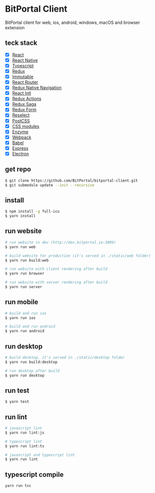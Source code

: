 # BitPortal Client

BitPortal client for web, ios, android, windows, macOS and browser extension

## teck stack
- [x] [React](https://facebook.github.io/react/)
- [x] [React Native](https://facebook.github.io/react-native/)
- [x] [Typescript](https://www.typescriptlang.org/)
- [x] [Redux](https://github.com/reactjs/redux)
- [x] [Immutable](http://facebook.github.io/immutable-js)
- [x] [React Router](https://reacttraining.com/react-router/)
- [x] [Redux Native Navigation](https://github.com/wix/react-native-navigation)
- [x] [React Intl](https://github.com/yahoo/react-intl)
- [x] [Redux Actions](https://github.com/acdlite/redux-actions)
- [x] [Redux Saga](https://github.com/yelouafi/redux-saga)
- [x] [Redux Form](http://redux-form.com)
- [x] [Reselect](https://github.com/reactjs/reselect)
- [x] [PostCSS](https://github.com/postcss/postcss)
- [x] [CSS modules](https://github.com/outpunk/postcss-modules)
- [x] [Enzyme](https://github.com/airbnb/enzyme)
- [x] [Webpack](https://webpack.js.org)
- [x] [Babel](https://babeljs.io/)
- [x] [Express](https://github.com/expressjs/express)
- [x] [Electron](https://github.com/electron/electron)

## get repo
```sh
$ git clone https://github.com/BitPortal/bitportal-client.git
$ git submodule update --init --recursive
```

## install
```sh
$ npm install -g full-icu
$ yarn install
```

## run website
```sh
# run website in dev (http://dev.bitportal.io:3009)
$ yarn run web

# build website for production (it's served in ./static/web folder)
$ yarn run build:web

# run website with client rendering after build
$ yarn run browser

# run website with server rendering after build
$ yarn run server

```

## run mobile
```sh
# build and run ios
$ yarn run ios

# build and run android
$ yarn run android
```

## run desktop
```sh
# build desktop, it's served in ./static/desktop folder
$ yarn run build:desktop

# run desktop after build
$ yarn run desktop
```

## run test
```sh
$ yarn test
```

## run lint
```sh
# javascript lint
$ yarn run lint:js

# typescript lint
$ yarn run lint:ts

# javascript and typescript lint
$ yarn run lint
```

## typescript compile
```sh
yarn run tsc
```
